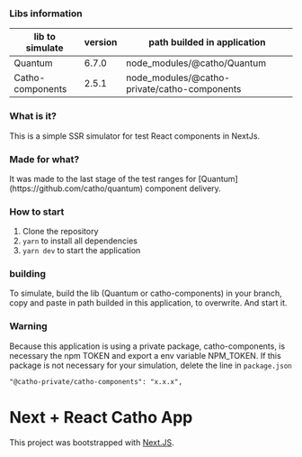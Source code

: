 ### Libs information

| lib to simulate  | version | path builded in application                  |
| ---------------- | ------- | -------------------------------------------- |
| Quantum          | 6.7.0   | node_modules/@catho/Quantum                  |
| Catho-components | 2.5.1   | node_modules/@catho-private/catho-components |

### What is it?

<p>This is a simple SSR simulator for test React components in NextJs.<p>

### Made for what?

<p>It was made to the last stage of the test ranges for [Quantum](https://github.com/catho/quantum) component delivery.</p>

### How to start

<ol>
    <li>Clone the repository</li>
    <li><code>yarn</code> to install all dependencies</li>
    <li><code>yarn dev</code> to start the application</li>
</ol>

### building

<p>To simulate, build the lib (Quantum or catho-components) in your branch, copy and paste in path builded in this application, to overwrite. And start it.</p>

### Warning

<p>Because this application is using a private package, catho-components, is necessary the npm TOKEN and export a env variable NPM_TOKEN.
If this package is not necessary for your simulation, delete the line in <code>package.json</code></p>

```
"@catho-private/catho-components": "x.x.x",
```

# Next + React Catho App

This project was bootstrapped with [Next.JS](https://github.com/zeit/next.js).

```

```
